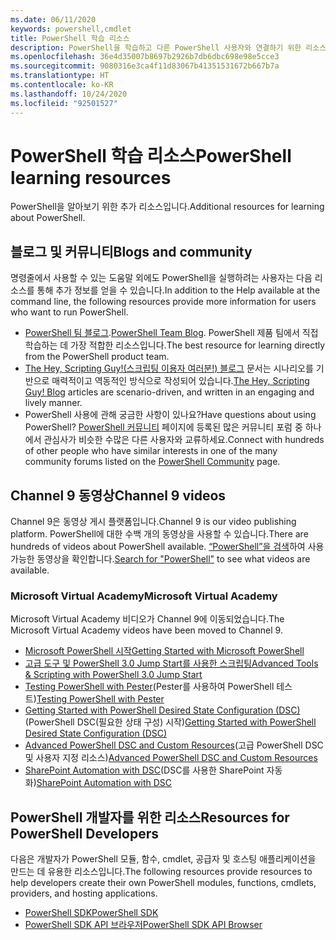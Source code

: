 ```yaml
---
ms.date: 06/11/2020
keywords: powershell,cmdlet
title: PowerShell 학습 리소스
description: PowerShell을 학습하고 다른 PowerShell 사용자와 연결하기 위한 리소스 목록입니다.
ms.openlocfilehash: 36e4d35007b8697b2926b7db6dbc698e98e5cce3
ms.sourcegitcommit: 9080316e3ca4f11d83067b41351531672b667b7a
ms.translationtype: HT
ms.contentlocale: ko-KR
ms.lasthandoff: 10/24/2020
ms.locfileid: "92501527"
---
```

# <a name="powershell-learning-resources"></a><span data-ttu-id="7430f-104">PowerShell 학습 리소스</span><span class="sxs-lookup"><span data-stu-id="7430f-104">PowerShell learning resources</span></span>

<span data-ttu-id="7430f-105">PowerShell을 알아보기 위한 추가 리소스입니다.</span><span class="sxs-lookup"><span data-stu-id="7430f-105">Additional resources for learning about PowerShell.</span></span>

## <a name="blogs-and-community"></a><span data-ttu-id="7430f-106">블로그 및 커뮤니티</span><span class="sxs-lookup"><span data-stu-id="7430f-106">Blogs and community</span></span>

<span data-ttu-id="7430f-107">명령줄에서 사용할 수 있는 도움말 외에도 PowerShell을 실행하려는 사용자는 다음 리소스를 통해 추가 정보를 얻을 수 있습니다.</span><span class="sxs-lookup"><span data-stu-id="7430f-107">In addition to the Help available at the command line, the following resources provide more information for users who want to run PowerShell.</span></span>

- <span data-ttu-id="7430f-108">[PowerShell 팀 블로그](https://devblogs.microsoft.com/powershell/).</span><span class="sxs-lookup"><span data-stu-id="7430f-108">[PowerShell Team Blog](https://devblogs.microsoft.com/powershell/).</span></span> <span data-ttu-id="7430f-109">PowerShell 제품 팀에서 직접 학습하는 데 가장 적합한 리소스입니다.</span><span class="sxs-lookup"><span data-stu-id="7430f-109">The best resource for learning directly from the PowerShell product team.</span></span>
- <span data-ttu-id="7430f-110">[The Hey, Scripting Guy!(스크립팅 이용자 여러분!) 블로그](https://devblogs.microsoft.com/scripting/) 문서는 시나리오를 기반으로 매력적이고 역동적인 방식으로 작성되어 있습니다.</span><span class="sxs-lookup"><span data-stu-id="7430f-110">[The Hey, Scripting Guy! Blog](https://devblogs.microsoft.com/scripting/) articles are scenario-driven, and written in an engaging and lively manner.</span></span>
- <span data-ttu-id="7430f-111">PowerShell 사용에 관해 궁금한 사항이 있나요?</span><span class="sxs-lookup"><span data-stu-id="7430f-111">Have questions about using PowerShell?</span></span> <span data-ttu-id="7430f-112">[PowerShell 커뮤니티](/powershell/scripting/community/community-support) 페이지에 등록된 많은 커뮤니티 포럼 중 하나에서 관심사가 비슷한 수많은 다른 사용자와 교류하세요.</span><span class="sxs-lookup"><span data-stu-id="7430f-112">Connect with hundreds of other people who have similar interests in one of the many community forums listed on the [PowerShell Community](/powershell/scripting/community/community-support) page.</span></span>

## <a name="channel-9-videos"></a><span data-ttu-id="7430f-113">Channel 9 동영상</span><span class="sxs-lookup"><span data-stu-id="7430f-113">Channel 9 videos</span></span>

<span data-ttu-id="7430f-114">Channel 9은 동영상 게시 플랫폼입니다.</span><span class="sxs-lookup"><span data-stu-id="7430f-114">Channel 9 is our video publishing platform.</span></span> <span data-ttu-id="7430f-115">PowerShell에 대한 수백 개의 동영상을 사용할 수 있습니다.</span><span class="sxs-lookup"><span data-stu-id="7430f-115">There are hundreds of videos about PowerShell available.</span></span> <span data-ttu-id="7430f-116">[“PowerShell”을 검색](https://channel9.msdn.com/Tags/powershell)하여 사용 가능한 동영상을 확인합니다.</span><span class="sxs-lookup"><span data-stu-id="7430f-116">[Search for "PowerShell"](https://channel9.msdn.com/Tags/powershell) to see what videos are available.</span></span>

### <a name="microsoft-virtual-academy"></a><span data-ttu-id="7430f-117">Microsoft Virtual Academy</span><span class="sxs-lookup"><span data-stu-id="7430f-117">Microsoft Virtual Academy</span></span>

<span data-ttu-id="7430f-118">Microsoft Virtual Academy 비디오가 Channel 9에 이동되었습니다.</span><span class="sxs-lookup"><span data-stu-id="7430f-118">The Microsoft Virtual Academy videos have been moved to Channel 9.</span></span>

- [<span data-ttu-id="7430f-119">Microsoft PowerShell 시작</span><span class="sxs-lookup"><span data-stu-id="7430f-119">Getting Started with Microsoft PowerShell</span></span>](https://channel9.msdn.com/Series/Getting-Started-with-Microsoft-PowerShell)
- [<span data-ttu-id="7430f-120">고급 도구 및 PowerShell 3.0 Jump Start를 사용한 스크립팅</span><span class="sxs-lookup"><span data-stu-id="7430f-120">Advanced Tools & Scripting with PowerShell 3.0 Jump Start</span></span>](https://channel9.msdn.com/Series/Advanced-Tools-and-Scripting-with-PowerShell-3.0-Jump-Start)
- <span data-ttu-id="7430f-121">[Testing PowerShell with Pester](https://channel9.msdn.com/Series/Testing-PowerShell-with-Pester)(Pester를 사용하여 PowerShell 테스트)</span><span class="sxs-lookup"><span data-stu-id="7430f-121">[Testing PowerShell with Pester](https://channel9.msdn.com/Series/Testing-PowerShell-with-Pester)</span></span>
- <span data-ttu-id="7430f-122">[Getting Started with PowerShell Desired State Configuration (DSC)](https://channel9.msdn.com/Series/Getting-Started-with-PowerShell-DSC)(PowerShell DSC(필요한 상태 구성) 시작)</span><span class="sxs-lookup"><span data-stu-id="7430f-122">[Getting Started with PowerShell Desired State Configuration (DSC)](https://channel9.msdn.com/Series/Getting-Started-with-PowerShell-DSC)</span></span>
- <span data-ttu-id="7430f-123">[Advanced PowerShell DSC and Custom Resources](https://channel9.msdn.com/Series/Advanced-PowerShell-DSC-and-Custom-Resources)(고급 PowerShell DSC 및 사용자 지정 리소스)</span><span class="sxs-lookup"><span data-stu-id="7430f-123">[Advanced PowerShell DSC and Custom Resources](https://channel9.msdn.com/Series/Advanced-PowerShell-DSC-and-Custom-Resources)</span></span>
- <span data-ttu-id="7430f-124">[SharePoint Automation with DSC](https://channel9.msdn.com/Series/SharePoint-Automation-with-DSC)(DSC를 사용한 SharePoint 자동화)</span><span class="sxs-lookup"><span data-stu-id="7430f-124">[SharePoint Automation with DSC](https://channel9.msdn.com/Series/SharePoint-Automation-with-DSC)</span></span>

## <a name="resources-for-powershell-developers"></a><span data-ttu-id="7430f-125">PowerShell 개발자를 위한 리소스</span><span class="sxs-lookup"><span data-stu-id="7430f-125">Resources for PowerShell Developers</span></span>

<span data-ttu-id="7430f-126">다음은 개발자가 PowerShell 모듈, 함수, cmdlet, 공급자 및 호스팅 애플리케이션을 만드는 데 유용한 리소스입니다.</span><span class="sxs-lookup"><span data-stu-id="7430f-126">The following resources provide resources to help developers create their own PowerShell modules, functions, cmdlets, providers, and hosting applications.</span></span>

- [<span data-ttu-id="7430f-127">PowerShell SDK</span><span class="sxs-lookup"><span data-stu-id="7430f-127">PowerShell SDK</span></span>](/powershell/scripting/developer/windows-powershell)
- [<span data-ttu-id="7430f-128">PowerShell SDK API 브라우저</span><span class="sxs-lookup"><span data-stu-id="7430f-128">PowerShell SDK API Browser</span></span>](/dotnet/api/system.management.automation)

